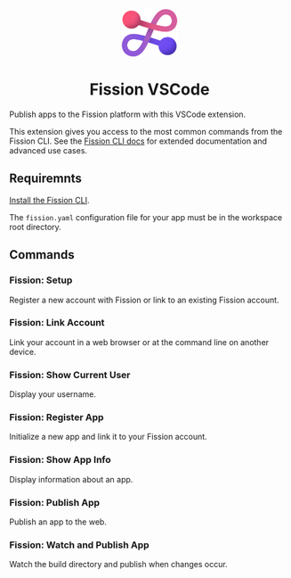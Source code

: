 <div align="center">
  <a href="https://github.com/fission-codes/fission-vscode" target="_blank">
    <img src="./assets/logo.png" alt="rust-template Logo" width="100" />
  </a>

  <h1 align="center">Fission VSCode</h1>
</div>

Publish apps to the Fission platform with this VSCode extension.

This extension gives you access to the most common commands from the Fission CLI. See the [Fission CLI docs](https://guide.fission.codes/developers/cli) for extended documentation and advanced use cases.

## Requiremnts

[Install the Fission CLI](https://guide.fission.codes/developers/installation).

The `fission.yaml` configuration file for your app must be in the workspace root directory.

## Commands

### Fission: Setup

Register a new account with Fission or link to an existing Fission account.

### Fission: Link Account

Link your account in a web browser or at the command line on another device.

### Fission: Show Current User

Display your username.

### Fission: Register App

Initialize a new app and link it to your Fission account.

### Fission: Show App Info

Display information about an app.

### Fission: Publish App

Publish an app to the web.

### Fission: Watch and Publish App

Watch the build directory and publish when changes occur.
